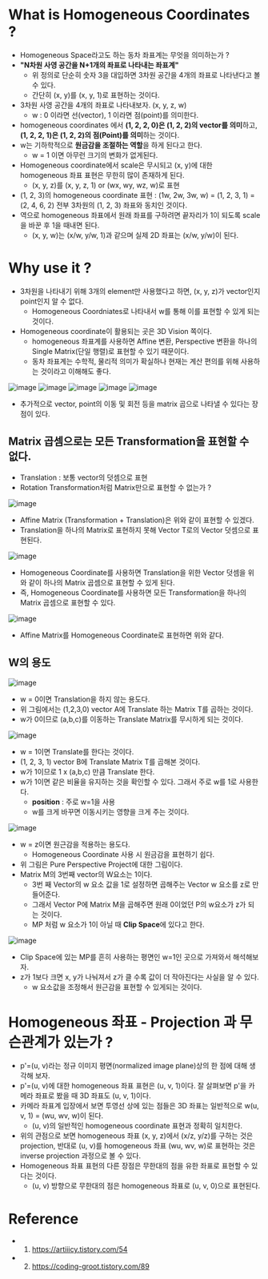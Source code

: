 # What is Homogeneous Coordinates ?
- Homogeneous Space라고도 하는 동차 좌표계는 무엇을 의미하는가 ?
- **"N차원 사영 공간을 N+1개의 좌표로 나타내는 좌표계"**
  - 위 정의로 단순히 숫자 3을 대입하면 3차원 공간을 4개의 좌표로 나타낸다고 볼 수 있다.
  - 간단히 (x, y)를 (x, y, 1)로 표현하는 것이다.
- 3차원 사영 공간을 4개의 좌표로 나타내보자. (x, y, z, w)
  - w : 0 이라면 선(vector), 1 이라면 점(point)를 의미한다.
- homogeneous coordinates 에서 **(1, 2, 2, 0)은 (1, 2, 2)의 vector를 의미**하고, **(1, 2, 2, 1)은 (1, 2, 2)의 점(Point)를 의미**하는 것이다.
- w는 기하학적으로 **원금감을 조절하는 역할**을 하게 된다고 한다.
  - w = 1 이면 아무런 크기의 변화가 없게된다.
- Homogeneous coordinate에서 scale은 무시되고 (x, y)에 대한 homogeneous 좌표 표현은 무한히 많이 존재하게 된다.
  - (x, y, z)를 (x, y, z, 1) or (wx, wy, wz, w)로 표현
- (1, 2, 3)의 homogeneous coordinate 표현 : (1w, 2w, 3w, w) = (1, 2, 3, 1) = (2, 4, 6, 2) 전부 3차원의 (1, 2, 3) 좌표와 동치인 것이다.
- 역으로 homogeneous 좌표에서 원래 좌표를 구하려면 끝자리가 1이 되도록 scale을 바꾼 후 1을 때내면 된다.
  - (x, y, w)는 (x/w, y/w, 1)과 같으며 실제 2D 좌표는 (x/w, y/w)이 된다.

# Why use it ?
- 3차원을 나타내기 위해 3개의 element만 사용했다고 하면, (x, y, z)가 vector인지 point인지 알 수 없다.
  - Homogeneous Coordniates로 나타내서 w를 통해 이를 표현할 수 있게 되는 것이다.
- Homogeneous coordinate이 활용되는 곳은 3D Vision 쪽이다.
  - homogeneous 좌표계를 사용하면 Affine 변환, Perspective 변환을 하나의 Single Matrix(단일 행렬)로 표현할 수 있기 때문이다.
  - 동차 좌표계는 수학적, 물리적 의미가 확실하나 현재는 계산 편의를 위해 사용하는 것이라고 이해해도 좋다.

![image](https://user-images.githubusercontent.com/69780812/146290365-ec8d756f-0651-4532-a819-cf8ecc2f5f69.png)
![image](https://user-images.githubusercontent.com/69780812/146290380-052b8129-6fab-42a2-bcc1-586dba886f69.png)
![image](https://user-images.githubusercontent.com/69780812/146290395-386a06ec-a3fc-4b1c-95c9-bd41bca54581.png)
![image](https://user-images.githubusercontent.com/69780812/146290405-2d6b1d8b-2217-41da-8ff3-4058e0583b91.png)
![image](https://user-images.githubusercontent.com/69780812/146290412-1e8df817-be79-4846-9db4-e1299f517d24.png)
- 추가적으로 vector, point의 이동 및 회전 등을 matrix 곱으로 나타낼 수 있다는 장점이 있다.

## Matrix 곱셈으로는 모든 Transformation을 표현할 수 없다.
- Translation : 보통 vector의 덧셈으로 표현
- Rotation Transformation처럼 Matrix만으로 표현할 수 없는가 ?

![image](https://user-images.githubusercontent.com/69780812/146291219-707122c3-f0fe-4476-9728-c7850c2b1451.png)
- Affine Matrix (Transformation + Translation)은 위와 같이 표현할 수 있겠다.
- Translation을 하나의 Matrix로 표현하지 못해 Vector T로의 Vector 덧셈으로 표현된다.

![image](https://user-images.githubusercontent.com/69780812/146291286-9f09e78a-aac5-4781-98df-05d0acd177b9.png)
- Homogeneous Coordinate를 사용하면 Translation을 위한 Vector 덧셈을 위와 같이 하나의 Matrix 곱셈으로 표현할 수 있게 된다.
- 즉, Homogeneous Coordinate를 사용하면 모든 Transformation을 하나의 Matrix 곱셈으로 표현할 수 있다.

![image](https://user-images.githubusercontent.com/69780812/146291389-a578c98f-c384-4523-8221-26e8748eab02.png)
- Affine Matrix를 Homogeneous Coordinate로 표현하면 위와 같다.

## W의 용도
![image](https://user-images.githubusercontent.com/69780812/146291524-fff146dc-c61b-4e65-9213-2cbd577df46e.png)
- w = 0이면 Translation을 하지 않는 용도다.
- 위 그림에서는 (1,2,3,0) vector A에 Translate 하는 Matrix T를 곱하는 것이다.
- w가 0이므로 (a,b,c)를 이동하는 Translate Matrix를 무시하게 되는 것이다.

![image](https://user-images.githubusercontent.com/69780812/146291709-ff12f852-6781-4b7d-8f8d-9b99e4bfcc33.png)
- w = 1이면 Translate를 한다는 것이다.
- (1, 2, 3, 1) vector B에 Translate Matrix T를 곱해본 것이다.
- w가 1이므로 1 x (a,b,c) 만큼 Translate 한다.
- w가 1이면 같은 비율을 유지하는 것을 확인할 수 있다. 그래서 주로 w를 1로 사용한다.
  - **position** : 주로 w=1을 사용
  - w를 크게 바꾸면 이동시키는 영향을 크게 주는 것이다.

![image](https://user-images.githubusercontent.com/69780812/146291898-c609003a-dd30-46ea-a77f-adb68c927c22.png)
- w = z이면 원근감을 적용하는 용도다.
  - Homogeneous Coordinate 사용 시 원금감을 표현하기 쉽다.
- 위 그림은 Pure Perspective Project에 대한 그림이다.
- Matrix M의 3번째 vector의 W요소는 1이다.
  - 3번 째 Vector의 w 요소 값을 1로 설정하면 곱해주는 Vector w 요소를 z로 만들어준다.
  - 그래서 Vector P에 Matrix M을 곱해주면 원래 0이었던 P의 w요소가 z가 되는 것이다.
  - MP 처럼 w 요소가 1이 아닐 때 **Clip Space**에 있다고 한다.

![image](https://user-images.githubusercontent.com/69780812/146292499-9424bbf0-e1d4-48db-bb4d-4a7cdf909112.png)
- Clip Space에 있는 MP를 흔히 사용하는 평면인 w=1인 곳으로 가져와서 해석해보자.
- z가 1보다 크면 x, y가 나눠져서 z가 클 수록 값이 더 작아진다는 사실을 알 수 있다.
  - w 요소값을 조정해서 원근감을 표현할 수 있게되는 것이다.

# Homogeneous 좌표 - Projection 과 무슨관계가 있는가 ?
- p'=(u, v)라는 정규 이미지 평면(normalized image plane)상의 한 점에 대해 생각해 보자.
- p'=(u, v)에 대한 homogeneous 좌표 표현은 (u, v, 1)이다. 잘 살펴보면 p'을 카메라 좌표로 봤을 때 3D 좌표도 (u, v, 1)이다.
- 카메라 좌표계 입장에서 보면 투영선 상에 있는 점들은 3D 좌표는 일반적으로 w(u, v, 1) = (wu, wv, w)이 된다.
  - (u, v)의 일반적인 homogeneous coordinate 표현과 정확히 일치한다.
- 위의 관점으로 보면 homogeneous 좌표 (x, y, z)에서 (x/z, y/z)를 구하는 것은 projection, 반대로 (u, v)를 homogeneous 좌표 (wu, wv, w)로 표현하는 것은 inverse projection 과정으로 볼 수 있다.
- Homogeneous 좌표 표현의 다른 장점은 무한대의 점을 유한 좌표로 표현할 수 있다는 것이다.
  - (u, v) 방향으로 무한대의 점은 homogeneous 좌표로 (u, v, 0)으로 표현된다.

# Reference
- 1. https://artiiicy.tistory.com/54
- 2. https://coding-groot.tistory.com/89
